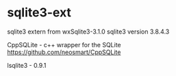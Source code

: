 sqlite3-ext
=======

sqlite3 extern from wxSqlite3-3.1.0
sqlite3 version 3.8.4.3

CppSQLite - c++ wrapper for the SQLite 
https://github.com/neosmart/CppSQLite

lsqlite3 - 0.9.1
